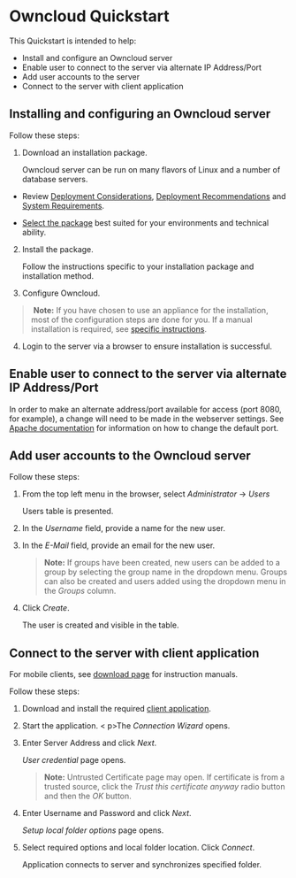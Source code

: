 # Owncloud Quickstart

This Quickstart is intended to help:

- Install and configure an Owncloud server
- Enable user to connect to the server via alternate IP Address/Port
- Add user accounts to the server
- Connect to the server with client application

## Installing and configuring an Owncloud server

Follow these steps:

1. Download an installation package.	
   
	<p>Owncloud server can be run on many flavors of Linux and a number of database servers. </p>
   
- Review [Deployment Considerations](https://doc.owncloud.org/server/10.2/admin_manual/installation/deployment_considerations.html), [Deployment Recommendations](https://doc.owncloud.org/server/10.2/admin_manual/installation/deployment_recommendations.html) and [System Requirements](https://doc.owncloud.org/server/10.2/admin_manual/installation/system_requirements.html).
  
- [Select the package](https://owncloud.org/download/) best suited for your environments and technical ability. 
2. Install the package.

   <p>Follow the instructions specific to your installation package and installation method.</p>

3. Configure Owncloud.

  > ​	**Note:** If you have chosen to use an appliance for the installation, most of the configuration steps are done for you. If a manual installation is required, see [specific instructions](https://doc.owncloud.com/server/10.1/admin_manual/installation/manual_installation.html).

4. Login to the server via a browser to ensure installation is successful.

## Enable user to connect to the server via alternate IP Address/Port

In order to make an alternate address/port available for access (port 8080, for example), a change will need to be made in the webserver settings. See [Apache documentation](https://httpd.apache.org/docs/2.4/) for information on how to change the default port.

## Add user accounts to the Owncloud server

Follow these steps:

1. From the top left menu in the browser, select *Administrator* -> *Users*
   
   <p>Users table is presented.</p>
2. In the *Username* field, provide a name for the new user.
3. In the *E-Mail* field, provide an email for the new user.
   
   > **Note:** If groups have been created, new users can be added to a group by selecting the  group name in the dropdown menu. Groups can also be created and users added using the dropdown menu in the *Groups* column.
4. Click *Create*.
   
   <p>The user is created and visible in the table.</p>

## Connect to the server with client application

For mobile clients, see [download page](https://owncloud.org/download/#owncloud-mobile-apps) for instruction manuals.

Follow these steps:

1. Download and install the required [client application](https://owncloud.org/download/#owncloud-desktop-client).

2. Start the application.
   < p>The *Connection Wizard* opens.</p>

3. Enter Server Address and click *Next*.
*<p>User credential* page opens.</p>
   
   > **Note:** Untrusted Certificate page may open. If certificate is from a trusted source, click the *Trust this certificate anyway* radio button and then the *OK* button.
   
4. Enter Username and Password and click *Next*.
   *<p>Setup local folder options* page opens.</p>

5. Select required options and local folder location. Click *Connect*. 
   
   <p>Application connects to server and synchronizes specified folder.</p>

